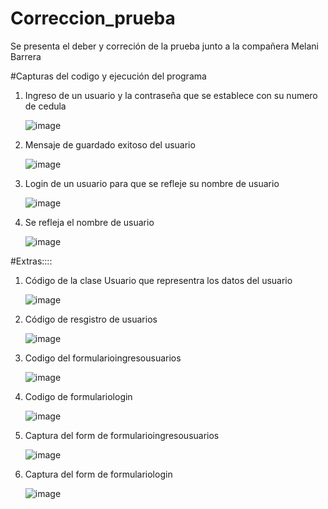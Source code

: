 # Correccion_prueba
Se presenta el deber y correción de la prueba junto a la compañera Melani Barrera

#Capturas del codigo y ejecución del programa


1. Ingreso de un usuario y la contraseña que se establece con su numero de cedula


    ![image](https://github.com/washito0407/Correccion_prueba/assets/117743091/278e7da3-b8af-4019-8a8c-eeac09950804)


2. Mensaje de guardado exitoso del usuario


    ![image](https://github.com/washito0407/Correccion_prueba/assets/117743091/8aeba172-e733-4494-b053-bebae3ae262d)


3. Login de un usuario para que se refleje su nombre de usuario


    ![image](https://github.com/washito0407/Correccion_prueba/assets/117743091/f67c69f1-0a4d-4636-8da7-67eb021e942b)


4. Se refleja el nombre de usuario


    ![image](https://github.com/washito0407/Correccion_prueba/assets/117743091/ffb6c089-19dd-46f2-a28d-c433ba53a0b7)


#Extras::::


1. Código de la clase Usuario que representra los datos del usuario


    ![image](https://github.com/washito0407/Correccion_prueba/assets/117743091/8fe271e5-b14c-4f4e-bf5b-f72a621ac3a0)


2. Código de resgistro de usuarios


    ![image](https://github.com/washito0407/Correccion_prueba/assets/117743091/c0d73791-6c88-4f8e-8186-8bc4c9d92ca1)


3. Codigo del formularioingresousuarios


    ![image](https://github.com/washito0407/Correccion_prueba/assets/117743091/22aa0ed4-34eb-4258-81e5-72334810b723)


4. Codigo de formulariologin


   ![image](https://github.com/washito0407/Correccion_prueba/assets/117743091/4ed9f1cc-e0f8-4393-88ed-079f978fda2d)


5. Captura del form de formularioingresousuarios


    ![image](https://github.com/washito0407/Correccion_prueba/assets/117743091/27f1b2b4-66d3-4ae6-bb30-54327652cb22)


6. Captura del form de formulariologin


    ![image](https://github.com/washito0407/Correccion_prueba/assets/117743091/8fbab8c0-d609-4ea2-9aba-35021b3fed5d)


